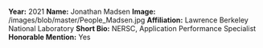 **Year:** 2021
**Name:** Jonathan Madsen
**Image:** /images/blob/master/People_Madsen.jpg
**Affiliation:** Lawrence Berkeley National Laboratory
**Short Bio:** NERSC, Application Performance Specialist
**Honorable Mention:** Yes
